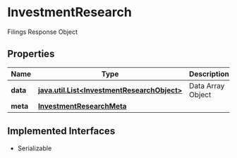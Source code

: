 

# InvestmentResearch

Filings Response Object

## Properties

Name | Type | Description | Notes
------------ | ------------- | ------------- | -------------
**data** | [**java.util.List&lt;InvestmentResearchObject&gt;**](InvestmentResearchObject.md) | Data Array Object |  [optional]
**meta** | [**InvestmentResearchMeta**](InvestmentResearchMeta.md) |  |  [optional]


## Implemented Interfaces

* Serializable



